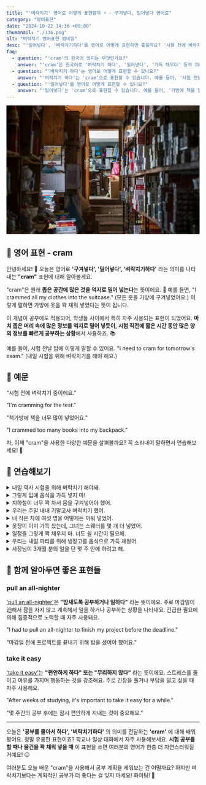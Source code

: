 ```yaml
---
title: "'벼락치기' 영어로 어떻게 표현할까 ⚡ - 구겨넣다, 밀어넣다 영어로"
category: "영어표현"
date: "2024-10-22 14:36 +09:00"
thumbnail: "./136.png"
alt: "벼락치기 영어표현 썸네일"
desc: "'밀어넣다', '벼락치기하다'를 영어로 어떻게 표현하면 좋을까요? '시험 전에 벼락치기 중이에요.' '책가방에 책을 너무 많이 넣었어요.' 등을 영어로 표현하는 법을 배워봅시다. 다양한 예문을 통해서 연습하고 본인의 표현으로 만들어 보세요."
faq:
  - question: "'cram'의 한국어 의미는 무엇인가요?"
    answer: "'cram'은 한국어로 '벼락치기 하다', '밀어넣다', '가득 채우다' 등의 의미로 번역될 수 있습니다. 주로 공부나 준비를 급하게 하거나 공간을 가득 채우는 상황에서 사용됩니다."
  - question: "'벼락치기 하다'는 영어로 어떻게 표현할 수 있나요?"
    answer: "'벼락치기 하다'는 'cram'으로 표현할 수 있습니다. 예를 들어, '시험 전날 벼락치기 했어'는 'I crammed the night before the exam'으로 말할 수 있습니다."
  - question: "'밀어넣다'를 영어로 어떻게 표현할 수 있나요?"
    answer: "'밀어넣다'는 'cram'으로 표현할 수 있습니다. 예를 들어, '가방에 책을 밀어넣었어'는 'I crammed the books into my bag'로 말할 수 있습니다."
---
```


![집에 가득찬 책들](./136-1.jpg)

## 🌟 영어 표현 - cram

안녕하세요! 👋 오늘은 영어로 **'구겨넣다', '밀어넣다', '벼락치기하다'** 라는 의미를 나타내는 **"cram"** 표현에 대해 알아볼게요.

"cram"은 원래 **좁은 공간에 많은 것을 억지로 밀어 넣는다**는 뜻이에요. 🎒 예를 들면, "I crammed all my clothes into the suitcase." (모든 옷을 가방에 구겨넣었어요.) 이렇게 말하면 가방에 옷을 꽉 채워 넣었다는 뜻이 됩니다.

이 개념이 공부에도 적용되어, 학생들 사이에서 특히 자주 사용되는 표현이 되었어요. **마치 좁은 머리 속에 많은 정보를 억지로 밀어 넣듯이, 시험 직전에 짧은 시간 동안 많은 양의 정보를 빠르게 공부하는 상황**에서 사용하죠. 📚

예를 들어, 시험 전날 밤에 이렇게 말할 수 있어요. "I need to cram for tomorrow's exam." (내일 시험을 위해 벼락치기를 해야 해요.)

<script async src="https://pagead2.googlesyndication.com/pagead/js/adsbygoogle.js?client=ca-pub-1465612013356152"
     crossorigin="anonymous"></script>
<!-- engple-horizontal-ad -->

<ins class="adsbygoogle"
     style="display:block"
     data-ad-client="ca-pub-1465612013356152"
     data-ad-slot="2106896038"
     data-ad-format="auto"
     data-full-width-responsive="true"></ins>

<script>
     (adsbygoogle = window.adsbygoogle || []).push({});
</script>

## 📖 예문

"시험 전에 벼락치기 중이에요."

"I'm cramming for the test."

"책가방에 책을 너무 많이 넣었어요."

"I crammed too many books into my backpack."

자, 이제 "cram"을 사용한 다양한 예문을 살펴볼까요? 꼭 소리내어 말하면서 연습해보세요! 🚀

## 💬 연습해보기

<details>
<summary>내일 역사 시험을 위해 벼락치기 해야돼.</summary>
<span>I need to cram for my history exam tomorrow.</span>
</details>

<details>
<summary>그렇게 입에 음식을 가득 넣지 마!</summary>
<span>Don't cram your mouth full of food like that!</span>
</details>

<details>
<summary>지하철이 너무 꽉 차서 몸을 구겨넣어야 했어.</summary>
<span>The subway was so packed, we had to cram ourselves in.</span>
</details>

<details>
<summary>우리는 주말 내내 기말고사 벼락치기 했어.</summary>
<span>We crammed for our finals all weekend.</span>
</details>

<details>
<summary>내 작은 차에 여섯 명을 어떻게든 끼워 넣었어.</summary>
<span>We <a href="/blog/in-english/175.manage-to/">managed to</a> cram six people into my tiny car.</span>
</details>

<details>
<summary>옷장이 이미 가득 찼는데, 그녀는 스웨터를 몇 개 더 넣었어.</summary>
<span>The closet was already full, but she crammed in a few more sweaters.</span>
</details>

<details>
<summary>일정을 그렇게 꽉 채우지 마. 너도 쉴 시간이 필요해.</summary>
<span>Don't cram your schedule so full. You need time to relax, too.</span>
</details>

<details>
<summary>우리는 내일 파티를 위해 냉장고를 음식으로 가득 채웠어.</summary>
<span>We crammed the fridge full of food for the party tomorrow.</span>
</details>

<details>
<summary>사장님이 3개월 분의 일을 단 몇 주 안에 하려고 해.</summary>
<span>The boss is <a href="/blog/in-english/117.try-to/">trying to</a> cram three months of work into just a few weeks.</span>
</details>

## 🤝 함께 알아두면 좋은 표현들

### pull an all-nighter

['pull an all-nighter'](/blog/in-english/133.pull-all-nighter/)은 **"밤새도록 공부하거나 일하다"** 라는 뜻이에요. 주로 마감일이迫해서 잠을 자지 않고 계속해서 일을 하거나 공부하는 상황을 나타내요. 긴급한 필요에 의해 집중적으로 노력할 때 자주 사용돼요.

"I had to pull an all-nighter to finish my project before the deadline."

"마감일 전에 프로젝트를 끝내기 위해 밤을 샜어야 했어요."

### take it easy

['take it easy'](/blog/너무-긴장하지마-영어표현/)는 **"편안하게 하다" 또는 "무리하지 않다"** 라는 뜻이에요. 스트레스를 줄이고 여유를 가지며 행동하는 것을 강조해요. 주로 긴장을 풀거나 부담을 덜고 싶을 때 자주 사용해요.

"After weeks of studying, it's important to take it easy for a while."

"몇 주간의 공부 후에는 잠시 편안하게 지내는 것이 중요해요."

---

오늘은 **'공부를 몰아서 하다', '벼락치기하다'** 의 의미를 전달하는 **'cram'** 에 대해 배워봤어요. 정말 유용한 표현이죠? 학교나 일상 대화에서 자주 사용해보세요. **시험 공부를 할 때나 물건을 꽉 채워 넣을 때** 이 표현을 쓰면 여러분의 영어가 한층 더 자연스러워질 거예요! 😉

여러분도 오늘 배운 "cram"을 사용해서 공부 계획을 세워보는 건 어떨까요? 하지만 벼락치기보다는 계획적인 공부가 더 좋다는 걸 잊지 마세요! 화이팅! 💪
